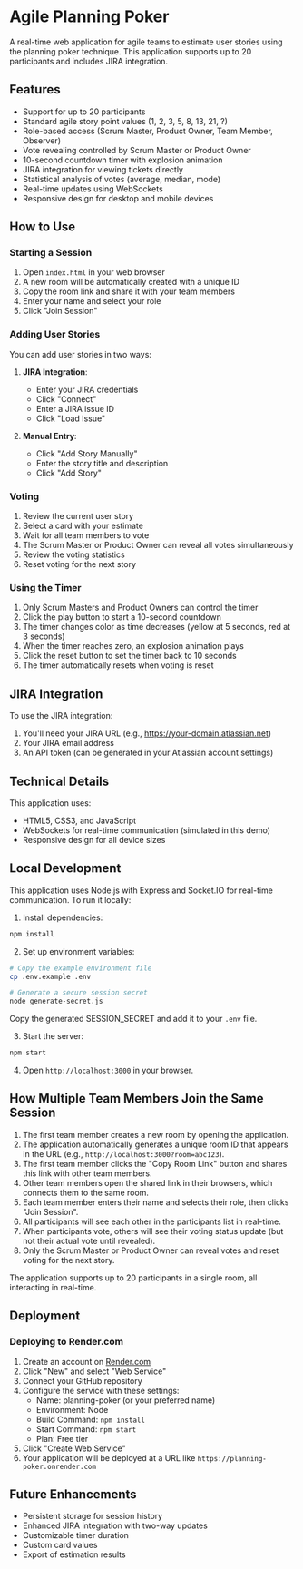 # Agile Planning Poker

A real-time web application for agile teams to estimate user stories using the planning poker technique. This application supports up to 20 participants and includes JIRA integration.

## Features

- Support for up to 20 participants
- Standard agile story point values (1, 2, 3, 5, 8, 13, 21, ?)
- Role-based access (Scrum Master, Product Owner, Team Member, Observer)
- Vote revealing controlled by Scrum Master or Product Owner
- 10-second countdown timer with explosion animation
- JIRA integration for viewing tickets directly
- Statistical analysis of votes (average, median, mode)
- Real-time updates using WebSockets
- Responsive design for desktop and mobile devices

## How to Use

### Starting a Session

1. Open `index.html` in your web browser
2. A new room will be automatically created with a unique ID
3. Copy the room link and share it with your team members
4. Enter your name and select your role
5. Click "Join Session"

### Adding User Stories

You can add user stories in two ways:

1. **JIRA Integration**:
   - Enter your JIRA credentials
   - Click "Connect"
   - Enter a JIRA issue ID
   - Click "Load Issue"

2. **Manual Entry**:
   - Click "Add Story Manually"
   - Enter the story title and description
   - Click "Add Story"

### Voting

1. Review the current user story
2. Select a card with your estimate
3. Wait for all team members to vote
4. The Scrum Master or Product Owner can reveal all votes simultaneously
5. Review the voting statistics
6. Reset voting for the next story

### Using the Timer

1. Only Scrum Masters and Product Owners can control the timer
2. Click the play button to start a 10-second countdown
3. The timer changes color as time decreases (yellow at 5 seconds, red at 3 seconds)
4. When the timer reaches zero, an explosion animation plays
5. Click the reset button to set the timer back to 10 seconds
6. The timer automatically resets when voting is reset

## JIRA Integration

To use the JIRA integration:

1. You'll need your JIRA URL (e.g., https://your-domain.atlassian.net)
2. Your JIRA email address
3. An API token (can be generated in your Atlassian account settings)

## Technical Details

This application uses:

- HTML5, CSS3, and JavaScript
- WebSockets for real-time communication (simulated in this demo)
- Responsive design for all device sizes

## Local Development

This application uses Node.js with Express and Socket.IO for real-time communication. To run it locally:

1. Install dependencies:

```bash
npm install
```

2. Set up environment variables:

```bash
# Copy the example environment file
cp .env.example .env

# Generate a secure session secret
node generate-secret.js
```

Copy the generated SESSION_SECRET and add it to your `.env` file.

3. Start the server:

```bash
npm start
```

4. Open `http://localhost:3000` in your browser.

## How Multiple Team Members Join the Same Session

1. The first team member creates a new room by opening the application.
2. The application automatically generates a unique room ID that appears in the URL (e.g., `http://localhost:3000?room=abc123`).
3. The first team member clicks the "Copy Room Link" button and shares this link with other team members.
4. Other team members open the shared link in their browsers, which connects them to the same room.
5. Each team member enters their name and selects their role, then clicks "Join Session".
6. All participants will see each other in the participants list in real-time.
7. When participants vote, others will see their voting status update (but not their actual vote until revealed).
8. Only the Scrum Master or Product Owner can reveal votes and reset voting for the next story.

The application supports up to 20 participants in a single room, all interacting in real-time.

## Deployment

### Deploying to Render.com

1. Create an account on [Render.com](https://render.com)
2. Click "New" and select "Web Service"
3. Connect your GitHub repository
4. Configure the service with these settings:
   - Name: planning-poker (or your preferred name)
   - Environment: Node
   - Build Command: `npm install`
   - Start Command: `npm start`
   - Plan: Free tier
5. Click "Create Web Service"
6. Your application will be deployed at a URL like `https://planning-poker.onrender.com`

## Future Enhancements

- Persistent storage for session history
- Enhanced JIRA integration with two-way updates
- Customizable timer duration
- Custom card values
- Export of estimation results
